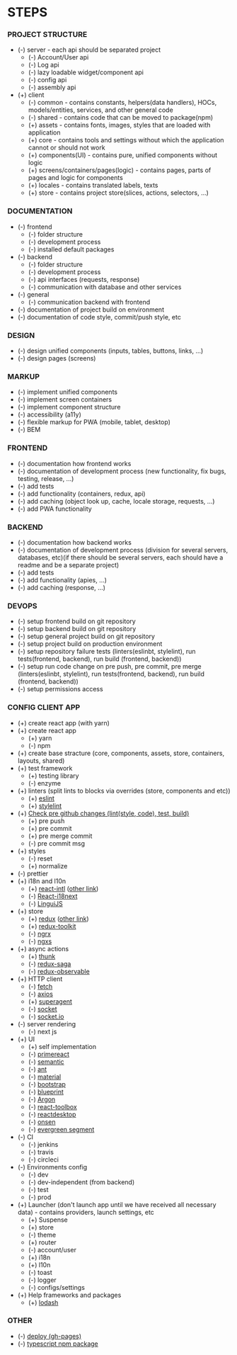 # STEPS
### **PROJECT STRUCTURE**
* (-) server - each api should be separated project
  * (-) Account/User api
  * (-) Log api
  * (-) lazy loadable widget/component api
  * (-) config api
  * (-) assembly api 
* (+) client
	* (-) common - contains constants, helpers(data handlers), HOCs, models/entities, services, and other general code
	* (-) shared - contains code that can be moved to package(npm)
	* (+) assets - contains fonts, images, styles that are loaded with application
	* (+) core - contains tools and settings without which the application cannot or should not work
	* (+) components(UI) - contains pure, unified components without logic
	* (+) screens/containers/pages(logic) - contains pages, parts of pages and logic for components
	* (+) locales - contains translated labels, texts
	* (+) store - contains project store(slices, actions, selectors, ...)


### **DOCUMENTATION**
* (-) frontend
	* (-) folder structure
	* (-) development process
	* (-) installed default packages
* (-) backend
	* (-) folder structure
	* (-) development process
	* (-) api interfaces (requests, response)
	* (-) communication with database and other services
* (-) general
	* (-) communication backend with frontend
* (-) documentation of project build on environment
* (-) documentation of code style, commit/push style, etc

### **DESIGN**
* (-) design unified components (inputs, tables, buttons, links, ...)
* (-) design pages (screens)

### **MARKUP**
* (-) implement unified components
* (-) implement screen containers
* (-) implement component structure
* (-) accessibility (a11y)
* (-) flexible markup for PWA (mobile, tablet, desktop)
* (-) BEM

### **FRONTEND**
* (-) documentation how frontend works
* (-) documentation of development process (new functionality, fix bugs, testing, release, ...)
* (-) add tests
* (-) add functionality (containers, redux, api)
* (-) add caching (object look up, cache, locale storage, requests, ...)
* (-) add PWA functionality

### **BACKEND**
* (-) documentation how backend works
* (-) documentation of development process (division for several servers, databases, etc)(if there should be several servers, each should have a readme and be a separate project)
* (-) add tests
* (-) add functionality (apies, ...)
* (-) add caching (response, ...)

### **DEVOPS**
* (-) setup frontend build on git repository
* (-) setup backend build on git repository
* (-) setup general project build on git repository
* (-) setup project build on production environment
* (-) setup repository failure tests (linters(eslinbt, stylelint), run tests(frontend, backend), run build (frontend, backend))
* (-) setup run code change on pre push, pre commit, pre merge (linters(eslinbt, stylelint), run tests(frontend, backend), run build (frontend, backend))
* (-) setup permissions access

### **CONFIG CLIENT APP**
* (+) create react app (with yarn)
* (+) create react app
  * (+) yarn
  * (-) npm
* (+) create base stracture (core, components, assets, store, containers, layouts, shared)
* (+) test framework
  * (+) testing library
  * (-) enzyme
* (+) linters (split lints to blocks via overrides (store, components and etc))
	* (+) [eslint](https://habr.com/ru/company/dododev/blog/473648/)
	* (+) [stylelint](https://bzvyagintsev.ru/blog/stylelint/)
* (+) [Check pre github changes (lint(style, code), test, build)](https://www.npmjs.com/package/husky)
	* (+) pre push
	* (+) pre commit
	* (+) pre merge commit
	* (-) pre commit msg
* (+) styles
	* (-) reset
	* (+) normalize
* (-) prettier
* (+) i18n and l10n
	* (+) [react-intl](https://www.codeandweb.com/babeledit/tutorials/how-to-translate-your-react-app-with-react-intl) ([other link](https://formatjs.io/docs/guides/testing/#react-testing-library))
	* (-) [React-i18next](https://react.i18next.com/latest/migrating-v9-to-v10)
	* (-) [LinguiJS](https://lingui.js.org/)
* (+) store
	* (+) [redux](https://www.freecodecamp.org/news/how-to-use-redux-in-your-react-typescript-app/ ) ([other link](https://medium.com/@samueldinesh/setting-up-redux-devtools-a-simple-guide-3b386a6254fa))
	* (+) [redux-toolkit](https://redux-toolkit.js.org/api/createSlice)
	* (-) [ngrx](https://ngrx.io/guide/store)
	* (-) [ngxs](https://www.ngxs.io/)
* (+) async actions
	* (+) [thunk](https://www.freecodecamp.org/news/how-to-use-redux-in-your-react-typescript-app/)
	* (-) [redux-saga](https://redux-saga.js.org/)
	* (-) [redux-observable](https://redux-observable.js.org/)
* (+) HTTP client
	* (-) [fetch](https://developer.mozilla.org/ru/docs/Web/API/Fetch_API/Using_Fetch)
	* (-) [axios](https://www.npmjs.com/package/axios)
	* (+) [superagent](https://visionmedia.github.io/superagent/#authentication)
	* (-) [socket](https://learn.javascript.ru/websockets)
	* (-) [socket.io](https://socket.io/get-started/chat/)
* (-) server rendering
	* (-) next js
* (+) UI
	* (+) self implementation
	* (-) [primereact](https://primefaces.org/primereact/showcase/#/)
	* (-) [semantic](https://react.semantic-ui.com/)
	* (-) [ant](https://ant.design/components/overview/)
	* (-) [material](https://material-ui.com/)
	* (-) [bootstrap](https://react-bootstrap.github.io/)
	* (-) [blueprint](https://blueprintjs.com/docs/)
	* (-) [Argon](https://www.creative-tim.com/product/argon-design-system-react?ref=adsr-landing-page&_ga=2.253049357.561374474.1612102448-509450229.1612102448)
	* (-) [react-toolbox](http://react-toolbox.io/#/components)
	* (-) [reactdesktop](http://reactdesktop.js.org/)
	* (-) [onsen](https://onsen.io/v2/guide/#getting-started)
	* (-) [evergreen segment](https://evergreen.segment.com/components)
* (-) CI
	* (-) jenkins
	* (-) travis
	* (-) circleci
* (-) Environments config
	* (-) dev
	* (-) dev-independent (from backend)
	* (-) test
	* (-) prod
* (+) Launcher (don't launch app until we have received all necessary data) - contains providers, launch settings, etc
	* (+) Suspense
	* (+) store
	* (-) theme
	* (+) router
	* (-) account/user
	* (+) i18n
	* (+) l10n
	* (-) toast
	* (-) logger
	* (-) configs/settings
* (+) Help frameworks and packages
	* (+) [lodash](https://lodash.com/)


### **OTHER**
* (-) [deploy (gh-pages)](https://slashgear.github.io/how-to-deploy-on-github-pages-with-travis-ci/)
* (-) [typescript npm package](https://codeburst.io/https-chidume-nnamdi-com-npm-module-in-typescript-12b3b22f0724)
      
